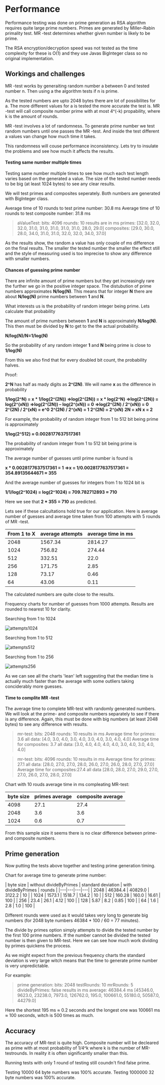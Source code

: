 # Performance

Performance testing was done on prime generation as RSA algorithm requires quite large prime numbers. Primes are generated by Miller–Rabin primality test. MR -test determines whether given number is likely to be prime. 

The RSA encryption/decryption speed was not tested as the time complexity for these is O(1) and they use Javas BigInteger class so no original implementation. 

## Workings and challenges

MR -test works by generaiting random number a between 0 and tested number n. Then using a the algorithm tests if n is prime.

As the tested numbers are upto 2048 bytes there are lot of possibilites for a. The more different values for a is tested the more accurate the test is. MR -test will call composite number prime with at most 4^(-k) propability, where k is the amount of rounds.

MR -test involves a lot of randomness. To generate prime number we test random numbers until one passes the MR -test. And inside the test different a values van change how much time it takes.

This randomness will couse performance inconsistency. Lets try to insulate the problems and see how much it affects the results.

#### Testing same number multiple times

Testing same number multiple times to see how much each test length varies based on the generated a value. The size of the tested number needs to be big (at least 1024 bytes) to see any clear results.

We will test primes and composites seperately. Both numbers are generated with BigInteger class.

Average time of 10 rounds to test prime number: 30.8 ms
Average time of 10 rounds to test composite number: 31.8 ms
 
>aValueTest:
>bits: 4096 rounds: 10 results are in ms
>primes:
>[32.0, 32.0, 32.0, 31.0, 31.0, 31.0, 31.0, 31.0, 28.0, 29.0]
>composites:
>[29.0, 30.0, 28.0, 34.0, 31.0, 31.0, 32.0, 32.0, 34.0, 37.0]

As the results show, the random a value has only couple of ms difference on the final results. The smaller the tested number the smaller the effect still and the style of measuring used is too imprecise to show any difference with smaller numbers.

#### Chances of guessing prime number

There are infinite amount of prime numbers but they get increasingly rare the further we go in the positive integer space. The distubution of prime numbers approximates **N/log(N)**. This means that for integer **N** there are about **N/log(N)** prime numbers between **1** and **N**. 

What interests us is the probability of random integer being prime. Lets calculate that probability

The amount of prime numbers  between **1** and **N** is approximately **N/log(N)**.
This then must be divided by **N** to get to the the actual probability.

**N/log(N)/N=1/log(N)**

So the probability of any random integer **1** and **N** being prime is close to **1/log(N)**

From this we also find that for every doubled bit count, the probability halves.

Proof:

**2^N** has half as mady digits as **2^(2N)**. We will name **x** as the difference in probability

**1/log(2^N) = x * 1/log(2^(2N))**
**=>log(2^(2N)) = x * log(2^N)**
**=>log(2^(2N)) = log(2^(xN))**
**=>log(2^(2N)) – log(2^(xN)) = 0**
**=>log(2^(2N) / 2^(xN)) = 0**
**2^(2N) / 2^(xN) = e^0**
**2^(2N) / 2^(xN) = 1**
**2^(2N) = 2^(xN)**
**2N = xN**
**x = 2**

For example, the probability of random integer from 1 to 512 bit being prime is approximately 

**1/log(2^512) ≈ 0.0028177637517361**

The probability of random integer from 1 to 512 bit being prime is approximately

The average number of guesses until prime number is found is

**x * 0.0028177637517361 = 1**
**=>x = 1/0.0028177637517361 = 354.89135644671 ≈ 355**

And the average number of guesses for integers from 1 to 1024 bit is

**1/1/log(2^1024) = log(2^1024) = 709.782712893 ≈ 710**

Here we see that **2 * 355 = 710** as predicted.


Lets see if these calcultations hold true for our application. Here is average number of guesses and average time taken from 100 attempts with 5 rounds of MR -test.

| From 1 to X | average attempts | average time in ms |
|---|---|---|
| 2048 | 1567.34 | 2814.27 |
| 1024 | 756.82 | 274.44 |
| 512 | 332.51 | 22.0 |
| 256 | 171.75 | 2.85 |
| 128 | 73.17 | 0.46 |
| 64 | 43.06 | 0.11 |

The calculated numbers are quite close to the results. 

Frequency charts for number of guesses from 1000 attempts. Results are rounded to nearest 10 for clarity.

Searching from 1 to 1024

![attempts1024](/documentation/pictures/numOfAtt_bits1024_testRounds100_mrRounds5.png "attempts1024")

Searching from 1 to 512

![attempts512](/documentation/pictures/numOfAtt_bits512_testRounds100_mrRounds5.png "attempts512")

Searching from 1 to 256

![attempts256](/documentation/pictures/numOfAtt_bits256_testRounds100_mrRounds5.png "attempts256")

As we can see all the charts 'lean' left suggesting that the median time is actually much faster than the average with some outliers taking conciderably more guesses.

#### Time to complite MR -test

The average time to complete MR-test with randomly generated numbers. We will look at the prime- and composite numbers separately to see if there is any difference. Again, this must be done with big numbers (at least 2048 bytes) to see any difference with results.

>mr-test:
>bits: 2048 rounds: 10 results in ms
>Average time for primes: 3.6 all data:
>[4.0, 3.0, 4.0, 3.0, 4.0, 3.0, 4.0, 3.0, 4.0, 4.0]
>Average time for composites: 3.7 all data:
>[3.0, 4.0, 4.0, 4.0, 4.0, 3.0, 4.0, 3.0, 4.0, 4.0]

>mr-test:
>bits: 4096 rounds: 10 results in ms
>Average time for primes: 27.1 all data:
>[28.0, 27.0, 27.0, 28.0, 26.0, 27.0, 26.0, 28.0, 27.0, 27.0]
>Average time for composites:27.4 all data
>[28.0, 28.0, 27.0, 29.0, 27.0, 27.0, 26.0, 27.0, 28.0, 27.0]

Chart with 10 rouds average time in ms compleating MR-test:

| byte size | primes average | composite average |
|---|---|---|
| 4098 | 27.1 | 27.4 |
| 2048 | 3.6 | 3.6 |
| 1024 | 0.6 | 0.7 |

From this sample size it seems there is no clear difference between prime- and composite numbers.


## Prime generation

Now putting the tests above together and testing prime generation timing.

Chart for average time to generate prime number:

| byte size | without divideByPrimes | standard deviation | with divideByPrimes | rounds |
|---|---|---|---|
| 2048 | 46384.4 | 40829.0 | 3122.2 | 10 |
| 1024 | 1573.1 | 1518.7 |  134.2 | 10 |
| 512 | 160.28 | 160.0 | 16.61 | 100 |
| 256 | 23.4 | 26.1 | 4.12 | 100 |
| 128 | 5.87 | 8.2 | 0.85 | 100 |
| 64 | 1.6 | 2.8 | 1.0 | 100 |

Different rounds were used as it would takes very long to generate big numbers (for 2048 byte numbers 46384 * 100 / 60 = 77 minutes). 

The divide by primes option simply attempts to divide the tested number by the first 100 prime numbers. If the number cannot be divided the tested number is then given to MR-test. Here we can see how much work dividing by primes quickens the process.

As we might expect from the previous frequency charts the standard deviation is very large witch means that the time to generate prime number is very unpredictable. 

For example:

>prime generation:
>bits: 2048 testRounds: 10 mrRounds: 5 divideByPrimes: false
>results in ms
>average: 46384.4 ms
>[45346.0, 9623.0, 23238.0, 7973.0, 126762.0, 195.0, 100661.0, 55180.0, 50587.0, 44279.0]

Here the shortest 195 ms  ≈ 0.2 seconds and the longest one was 100661 ms ≈ 100 seconds, witch is 500 times as much. 

## Accuracy

The accuracy of MR-test is quite high. Composite number will be decleared as prime with at most probability of 1/4^k where k is the number of MR-testrounds. In reality it is often significantly smaller than this.

Running tests with only 1 round of testing still coundn't find false prime. 

Testing 10000 64 byte numbers was 100% accurate.
Testing 1000000 32 byte numbers was 100% accurate.